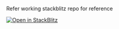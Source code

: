 Refer working stackblitz repo for reference


[![Open in StackBlitz](https://developer.stackblitz.com/img/open_in_stackblitz.svg)](https://stackblitz.com/edit/angular-zzc3nc)
